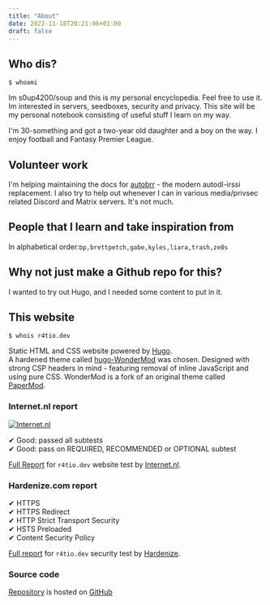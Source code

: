 ```yaml
---
title: "About"
date: 2022-11-18T20:21:06+01:00
draft: false
---
```


## Who dis?

`$ whoami`

Im s0up4200/soup and this is my personal encyclopedia. Feel free to use it.
Im interested in servers, seedboxes, security and privacy. This site will be my personal notebook consisting of useful stuff I learn on my way.

I'm 30-something and got a two-year old daughter and a boy on the way.
I enjoy football and Fantasy Premier League.

## Volunteer work

I'm helping maintaining the docs for [autobrr](https://autobrr.com) - the modern autodl-irssi replacement.
I also try to help out whenever I can in various media/privsec related Discord and Matrix servers. It's not much.

## People that I learn and take inspiration from

In alphabetical order:`bp,brettpetch,gabe,kyles,liara,trash,ze0s`

## Why not just make a Github repo for this?

I wanted to try out Hugo, and I needed some content to put in it.

## This website

`$ whois r4tio.dev`

Static HTML and CSS website powered by [Hugo](https://gohugo.io/).   
A hardened theme called [hugo-WonderMod](https://github.com/Wonderfall/hugo-WonderMod) was chosen. Designed with strong CSP headers in mind - featuring removal of inline JavaScript and using pure CSS. WonderMod is a fork of an original theme called [PaperMod](https://github.com/adityatelange/hugo-PaperMod).

### Internet.nl report

[![Internet.nl](/images/embed-badge-websitetest.svg)](https://internet.nl)

✔ Good: passed all subtests  
✔ Good: pass on REQUIRED, RECOMMENDED or OPTIONAL subtest

[Full Report](https://internet.nl/site/r4tio.dev/1780753/) for `r4tio.dev` website test by [Internet.nl](https://internet.nl).

### Hardenize.com report

 ✔ HTTPS  
 ✔ HTTPS Redirect  
 ✔ HTTP Strict Transport Security  
 ✔ HSTS Preloaded  
 ✔ Content Security Policy

[Full report](https://www.hardenize.com/report/r4tio.dev/1668859478) for `r4tio.dev` security test by [Hardenize](https://hardenize.com).

### Source code

[Repository](https://github.com/s0up4200/r4tio.dev/) is hosted on [GitHub](https://github.com)